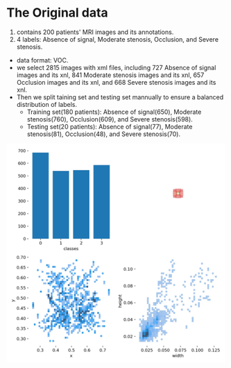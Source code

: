 # The Original data 
1. contains 200 patients' MRI images and its annotations.
2. 4 labels: Absence of signal, Moderate stenosis, Occlusion, and Severe stenosis.
  * data format: VOC.
  * we select 2815 images with xml files, including 727 Absence of signal images and its xnl, 841 Moderate stenosis images and its xnl, 657 Occlusion images and its xnl, and 668 Severe stenosis images and its xnl.
  * Then we split taining set and testing set mannually to ensure a balanced distribution of labels.
    * Training set(180 patients): Absence of signal(650), Moderate stenosis(760), Occlusion(609), and Severe stenosis(598).
    * Testing set(20 patients): Absence of signal(77), Moderate stenosis(81), Occlusion(48), and Severe stenosis(70).

![Category distribution](./imgs/labels.jpg)
